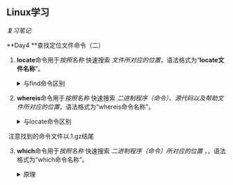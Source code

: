 ## Linux学习

*复习笔记*

**Day4  **查找定位文件命令（二）

1. **locate**命令用于*按照名称*   快速搜索 *文件所对应的位置*，语法格式为“**locate文件名称**”。

   <details> <summary>与find命令区别</summary>与find命令的区别是find命令全盘搜索（/）更准确、功能更全,但locate命令的效率更高、更加便捷。两者都能找出全部的同名文件。sudo find / -name "whereis" ≈ locate whereis 因为后者不能找到.1.gz的命令文件

   <details> <summary>原理</summary>先使用updatedb命令生成一个索引库文件，这个库文件的名字是/var/lib/mlocate/mlocate.db，后续在使用locate命令搜索文件时就是在该库中进行查找操作，速度会快很多。故第一次使用locate命令之前，应先执行updatedb命令来生成索引数据库，然后再进行查找。实际上还要安装一个mlocate库：sudo apt install mlocate --> sudo updatedb



2. **whereis**命令用于*按照名称*  快速搜索 *二进制程序（命令）、源代码以及帮助文件所对应的位置*，语法格式为“whereis命令名称”。

   <details> <summary>与locate命令区别</summary>简单来说，whereis命令也是基于updatedb命令所生成的索引库文件进行搜索，它与locate命令的区别是不关心那些相同名称的文件，仅仅是快速找到对应的命令文件及其帮助文件所在的位置。

​	注意找到的命令文件以.1.gz结尾

3. **which**命令用于*按照名称*  快速搜索 *二进制程序（命令）所对应的位置* ，，语法格式为“which命令名称”。

   <details> <summary>原理</summary>which命令是在PATH变量所指定的路径中，按照指定条件搜索命令所在的路径。也就是说，如果我们既不关心同名文件（find与locate），也不关心命令所对应的源代码和帮助文件（whereis），仅仅是想找到命令本身所在的路径，那么这个which命令就太合适了。

